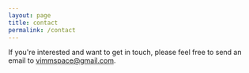 ```yaml
---
layout: page
title: contact
permalink: /contact
---
```


If you're interested and want to get in touch, please feel free to send an email to vimmspace@gmail.com.